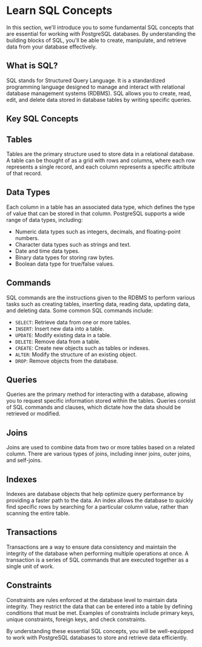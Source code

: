 # Learn SQL Concepts

In this section, we'll introduce you to some fundamental SQL concepts that are essential for working with PostgreSQL databases. By understanding the building blocks of SQL, you'll be able to create, manipulate, and retrieve data from your database effectively.

## What is SQL?

SQL stands for Structured Query Language. It is a standardized programming language designed to manage and interact with relational database management systems (RDBMS). SQL allows you to create, read, edit, and delete data stored in database tables by writing specific queries.

## Key SQL Concepts

## Tables

Tables are the primary structure used to store data in a relational database. A table can be thought of as a grid with rows and columns, where each row represents a single record, and each column represents a specific attribute of that record.

## Data Types

Each column in a table has an associated data type, which defines the type of value that can be stored in that column. PostgreSQL supports a wide range of data types, including:

- Numeric data types such as integers, decimals, and floating-point numbers.
- Character data types such as strings and text.
- Date and time data types.
- Binary data types for storing raw bytes.
- Boolean data type for true/false values.

## Commands

SQL commands are the instructions given to the RDBMS to perform various tasks such as creating tables, inserting data, reading data, updating data, and deleting data. Some common SQL commands include:

- `SELECT`: Retrieve data from one or more tables.
- `INSERT`: Insert new data into a table.
- `UPDATE`: Modify existing data in a table.
- `DELETE`: Remove data from a table.
- `CREATE`: Create new objects such as tables or indexes.
- `ALTER`: Modify the structure of an existing object.
- `DROP`: Remove objects from the database.

## Queries

Queries are the primary method for interacting with a database, allowing you to request specific information stored within the tables. Queries consist of SQL commands and clauses, which dictate how the data should be retrieved or modified.

## Joins

Joins are used to combine data from two or more tables based on a related column. There are various types of joins, including inner joins, outer joins, and self-joins.

## Indexes

Indexes are database objects that help optimize query performance by providing a faster path to the data. An index allows the database to quickly find specific rows by searching for a particular column value, rather than scanning the entire table.

## Transactions

Transactions are a way to ensure data consistency and maintain the integrity of the database when performing multiple operations at once. A transaction is a series of SQL commands that are executed together as a single unit of work.

## Constraints

Constraints are rules enforced at the database level to maintain data integrity. They restrict the data that can be entered into a table by defining conditions that must be met. Examples of constraints include primary keys, unique constraints, foreign keys, and check constraints.

By understanding these essential SQL concepts, you will be well-equipped to work with PostgreSQL databases to store and retrieve data efficiently.